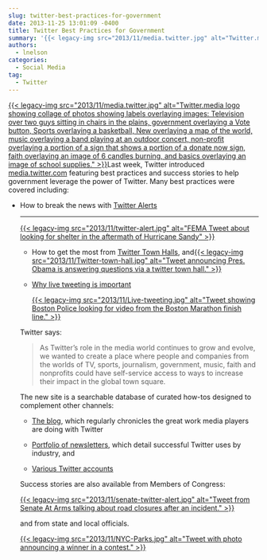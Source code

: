 ```yaml
---
slug: twitter-best-practices-for-government
date: 2013-11-25 13:01:09 -0400
title: Twitter Best Practices for Government
summary: '{{< legacy-img src="2013/11/media.twitter.jpg" alt="Twitter.media logo showing collage of photos showing labels overlaying images: Television over two guys sitting in chairs in the plains, government overlaying a Vote button, Sports overlaying a basketball, New overlaying a map of the world, music overlaying a band playing at an outdoor concert, non-profit overlaying a portion of a sign'
authors:
  - lnelson
categories:
  - Social Media
tag:
  - Twitter
---
```


<p dir="ltr" style="text-align: left;">
  <a href="https://s3.amazonaws.com/sitesusa/wp-content/uploads/sites/212/2013/11/media.twitter.jpg">{{< legacy-img src="2013/11/media.twitter.jpg" alt="Twitter.media logo showing collage of photos showing labels overlaying images: Television over two guys sitting in chairs in the plains, government overlaying a Vote button, Sports overlaying a basketball, New overlaying a map of the world, music overlaying a band playing at an outdoor concert, non-profit overlaying a portion of a sign that shows a portion of a donate now sign, faith overlaying an image of 6 candles burning, and basics overlaying an image of school supplies." >}}</a>Last week, Twitter introduced <a href="https://media.twitter.com/">media.twitter.com</a> featuring best practices and success stories to help government  leverage the power of Twitter. Many best practices were covered  including:
</p>

  * How to break the news with [Twitter Alerts](https://media.twitter.com/best-practice/twitter-alerts)
  
    * * *
    
    [{{< legacy-img src="2013/11/twitter-alert.jpg" alt="FEMA Tweet about looking for shelter in the aftermath of Hurricane Sandy" >}}](https://s3.amazonaws.com/sitesusa/wp-content/uploads/sites/212/2013/11/twitter-alert.jpg) </li> 
    
      * How to get the most from <a href="https://media.twitter.com/best-practice/twitter-town-hall" target="_blank">Twitter Town Halls</a>, and[{{< legacy-img src="2013/11/Twitter-town-hall.jpg" alt="Tweet announcing Pres. Obama is answering questions via a twitter town hall." >}}](https://s3.amazonaws.com/sitesusa/wp-content/uploads/sites/212/2013/11/Twitter-town-hall.jpg)
      * <p dir="ltr">
          <a href="https://media.twitter.com/best-practice/why-live-tweeting-is-important-for-government" target="_blank">Why live tweeting is important</a>
        </p>
        
        [{{< legacy-img src="2013/11/Live-tweeting.jpg" alt="Tweet showing Boston Police looking for video from the Boston Marathon finish line." >}}](https://s3.amazonaws.com/sitesusa/wp-content/uploads/sites/212/2013/11/Live-tweeting.jpg)</li> </ul> 
        
        Twitter says:
        
        > <p dir="ltr">
        >   As Twitter’s role in the media world continues to grow and evolve, we wanted to create a place where people and companies from the worlds of TV, sports, journalism, government, music, faith and nonprofits could have self-service access to ways to increase their impact in the global town square.
        > </p>
        
        The new site is a searchable database of curated  how-tos designed to complement other channels:
        
          * <p dir="ltr">
              <a href="https://blog.twitter.com/" target="_blank">The blog</a>, which regularly chronicles the great work media players are doing with Twitter
            </p>
        
          * <p dir="ltr">
              <a href="https://twitter.twimg.com/medianewsletter?elq=e0e6d2ada2744c61895109752ffb1075&elqCampaignId=508" target="_blank">Portfolio of newsletters</a>, which detail successful Twitter uses by industry, and
            </p>
        
          * <p dir="ltr">
              <a href="https://twitter.com/gov" target="_blank">Various Twitter accounts</a>
            </p>
        
        Success stories are also available from Members of Congress:
        
        [{{< legacy-img src="2013/11/senate-twitter-alert.jpg" alt="Tweet from Senate At Arms talking about road closures after an incident." >}}](https://s3.amazonaws.com/sitesusa/wp-content/uploads/sites/212/2013/11/senate-twitter-alert.jpg)
        
        and from state and local officials.
        
        [{{< legacy-img src="2013/11/NYC-Parks.jpg" alt="Tweet with photo announcing a winner in a contest." >}}](https://s3.amazonaws.com/sitesusa/wp-content/uploads/sites/212/2013/11/NYC-Parks.jpg)